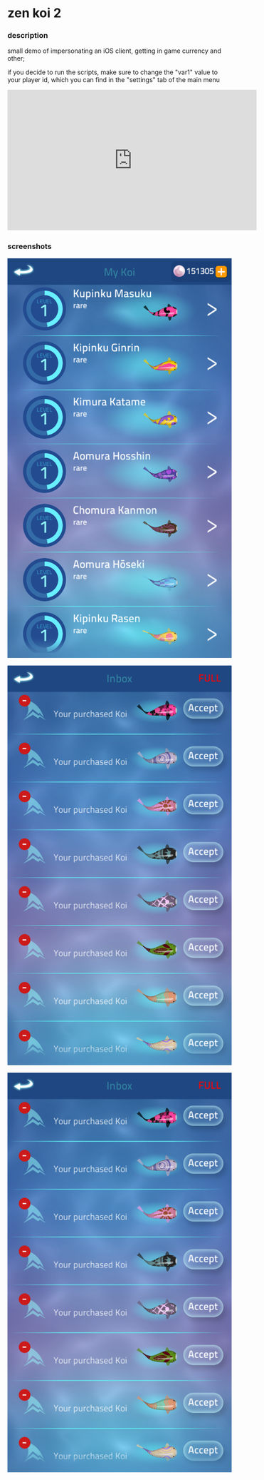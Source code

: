 # zen koi 2

### description

small demo of impersonating an iOS client, getting in game currency and other;

if you decide to run the scripts, make sure to change the "var1" value to your player id, which you can find in the "settings" tab of the main menu

<iframe width="560" height="315" src="https://www.youtube.com/embed/t0g74CfZ0Yg" frameborder="0" allow="accelerometer; autoplay; encrypted-media; gyroscope; picture-in-picture" allowfullscreen></iframe>


### screenshots

![image1](img/img1.png)

![image2](img/img2.png)

![image2](img/img2.png)

